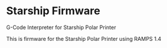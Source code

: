 # Starship Firmware
G-Code Interpreter for Starship Polar Printer

This is firmware for the Starship Polar Printer using RAMPS 1.4
